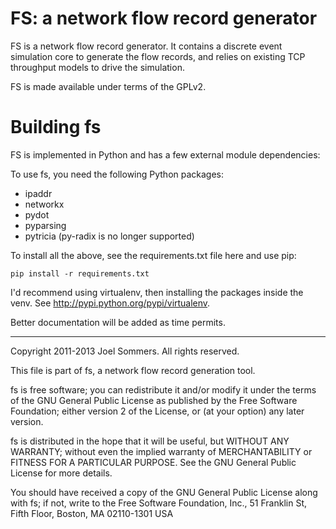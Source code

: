 # FS: a network flow record generator

FS is a network flow record generator.  It contains a discrete event
simulation core to generate the flow records, and relies on existing 
TCP throughput models to drive the simulation.

FS is made available under terms of the GPLv2.

# Building fs

FS is implemented in Python and has a few external module dependencies:

To use fs, you need the following Python packages:
 * ipaddr 
 * networkx 
 * pydot 
 * pyparsing 
 * pytricia (py-radix is no longer supported)

To install all the above, see the requirements.txt file here and use pip:

    pip install -r requirements.txt

I'd recommend using virtualenv, then installing the packages inside
the venv.  See http://pypi.python.org/pypi/virtualenv.

Better documentation will be added as time permits.

----------

Copyright 2011-2013  Joel Sommers.  All rights reserved.

This file is part of fs, a network flow record generation tool.

fs is free software; you can redistribute it and/or modify
it under the terms of the GNU General Public License as published by
the Free Software Foundation; either version 2 of the License, or
(at your option) any later version.

fs is distributed in the hope that it will be useful,
but WITHOUT ANY WARRANTY; without even the implied warranty of
MERCHANTABILITY or FITNESS FOR A PARTICULAR PURPOSE.  See the
GNU General Public License for more details.

You should have received a copy of the GNU General Public License
along with fs; if not, write to the Free Software
Foundation, Inc., 51 Franklin St, Fifth Floor, Boston, MA  02110-1301  USA

